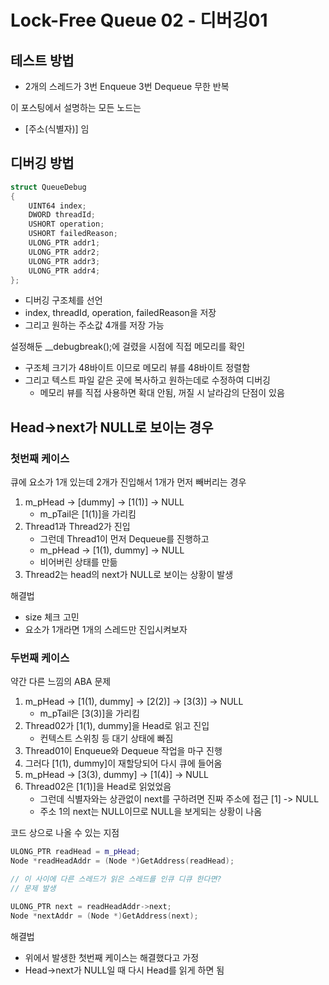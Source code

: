 # Lock-Free Queue 02 - 디버깅01
## 테스트 방법
* 2개의 스레드가 3번 Enqueue 3번 Dequeue 무한 반복

이 포스팅에서 설명하는 모든 노드는
* [주소(식별자)] 임

## 디버깅 방법
~~~Cpp
struct QueueDebug
{
	UINT64 index;
	DWORD threadId;
	USHORT operation;
	USHORT failedReason;
	ULONG_PTR addr1;
	ULONG_PTR addr2;
	ULONG_PTR addr3;
	ULONG_PTR addr4;
};
~~~
* 디버깅 구조체를 선언
* index, threadId, operation, failedReason을 저장
* 그리고 원하는 주소값 4개를 저장 가능

설정해둔 __debugbreak();에 걸렸을 시점에 직접 메모리를 확인
* 구조체 크기가 48바이트 이므로 메모리 뷰를 48바이트 정렬함
* 그리고 텍스트 파일 같은 곳에 복사하고 원하는데로 수정하여 디버깅
  * 메모리 뷰를 직접 사용하면 확대 안됨, 꺼질 시 날라감의 단점이 있음

## Head->next가 NULL로 보이는 경우
### 첫번째 케이스
큐에 요소가 1개 있는데 2개가 진입해서 1개가 먼저 빼버리는 경우
1. m_pHead -> [dummy] -> [1(1)] -> NULL
   * m_pTail은 [1(1)]을 가리킴
2. Thread1과 Thread2가 진입
   * 그런데 Thread1이 먼저 Dequeue를 진행하고
   * m_pHead -> [1(1), dummy] -> NULL
   * 비어버린 상태를 만듦
3. Thread2는 head의 next가 NULL로 보이는 상황이 발생

해결법
* size 체크 고민
* 요소가 1개라면 1개의 스레드만 진입시켜보자

### 두번째 케이스
약간 다른 느낌의 ABA 문제
1. m_pHead -> [1(1), dummy] -> [2(2)] -> [3(3)] -> NULL
    * m_pTail은 [3(3)]을 가리킴
2. Thread02가 [1(1), dummy]을 Head로 읽고 진입
    * 컨텍스트 스위칭 등 대기 상태에 빠짐
3. Thread01이 Enqueue와 Dequeue 작업을 마구 진행
4. 그러다 [1(1), dummy]이 재할당되어 다시 큐에 들어옴
5. m_pHead -> [3(3), dummy] -> [1(4)] -> NULL
6. Thread02은 [1(1)]을 Head로 읽었었음
    * 그런데 식별자와는 상관없이 next를 구하려면 진짜 주소에 접근 [1] -> NULL
    * 주소 1의 next는 NULL이므로 NULL을 보게되는 상황이 나옴

코드 상으로 나올 수 있는 지점
~~~Cpp
ULONG_PTR readHead = m_pHead;
Node *readHeadAddr = (Node *)GetAddress(readHead);

// 이 사이에 다른 스레드가 읽은 스레드를 인큐 디큐 한다면?
// 문제 발생

ULONG_PTR next = readHeadAddr->next;
Node *nextAddr = (Node *)GetAddress(next);
~~~

해결법
* 위에서 발생한 첫번째 케이스는 해결했다고 가정
* Head->next가 NULL일 때 다시 Head를 읽게 하면 됨